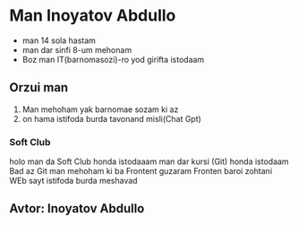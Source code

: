# Man  Inoyatov Abdullo 
 
- man 14 sola hastam
- man dar sinfi 8-um mehonam
- Boz man IT(barnomasozi)-ro yod girifta istodaam


##  Orzui man

 1. Man mehoham yak barnomae sozam ki az
 2. on hama istifoda burda tavonand misli(Chat Gpt) 

### Soft Club
 holo man da Soft Club honda istodaaam
 man dar kursi (Git) honda istodaam
 Bad az Git man mehoham ki ba Frontent guzaram
 Fronten baroi zohtani WEb sayt istifoda burda meshavad

## Avtor: Inoyatov Abdullo 



